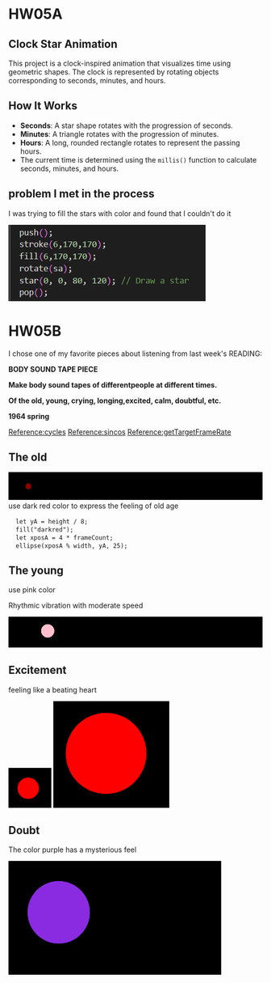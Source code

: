 # HW05A

## Clock Star Animation


This project is a clock-inspired animation that visualizes time using geometric shapes. The clock is represented by rotating objects corresponding to seconds, minutes, and hours.

## How It Works


- **Seconds**: A star shape rotates with the progression of seconds.
- **Minutes**: A triangle rotates with the progression of minutes.
- **Hours**: A long, rounded rectangle rotates to represent the passing hours.
- The current time is determined using the `millis()` function to calculate seconds, minutes, and hours.

## problem I met in the process
I was trying to fill the stars with color and found that I couldn't do it


![image1](96572cba3a8ae74f5d79bfe00d1bc02.png)

# HW05B

I chose one of my favorite pieces about listening from last week's READING:


**BODY SOUND TAPE PIECE**


**Make body sound tapes of differentpeople at different times.**


**Of the old, young, crying, longing,excited, calm, doubtful, etc.**


**1964 spring**

[Reference:cycles](https://idmp5.github.io/creative-coding/cycles/)
[Reference:sincos](https://idmp5.github.io/creative-coding/sincos/)
[Reference:getTargetFrameRate](https://p5js.org/zh-Hans/reference/p5/getTargetFrameRate/)


## The old


![the old](image.png)
use dark red color to express the feeling of old age

```
  let yA = height / 8;
  fill("darkred");
  let xposA = 4 * frameCount;
  ellipse(xposA % width, yA, 25);
```

## The young


use pink color


Rhythmic vibration with moderate speed


![the young](image-1.png)

## Excitement


feeling like a beating heart


![excitement1](image-2.png)
![excitement2](image-3.png)

## Doubt


The color purple has a mysterious feel


![doubt](image-4.png)
